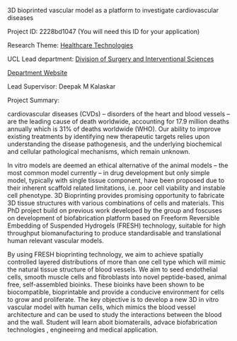 3D bioprinted vascular model as a platform to investigate cardiovascular diseases

Project ID: 2228bd1047
(You will need this ID for your application)

Research Theme: [Healthcare Technologies](../themes/healthcare-technologies.md)

UCL Lead department: [Division of Surgery and Interventional Sciences](../departments/division-of-surgery-and-interventional-sciences.md)

[Department Website](https://www.ucl.ac.uk/surgery)

Lead Supervisor: Deepak M Kalaskar

Project Summary:

cardiovascular diseases (CVDs) – disorders of the heart and blood vessels – are the leading cause of death worldwide, accounting for 17.9 million deaths annually which is 31% of deaths worldwide (WHO). Our ability to improve existing treatments by identifying new therapeutic targets relies upon understanding the disease pathogenesis, and the underlying biochemical and cellular pathological mechanisms, which remain unknown. 
 
 In vitro models are deemed an ethical alternative of the animal models – the most common model currently – in drug development but only simple model, typically with single tissue component, have been proposed due to their inherent scaffold related limitations, i.e. poor cell viability and instable cell phenotype. 
 3D Bioprinting provides promising opportunity to fabricate 3D tissue structures with various combinations of cells and materials. 
 This PhD project build on previous work developed by the group and foscuses on development of biofabrication platform based on Freeform Reversible Embedding of Suspended Hydrogels (FRESH) technology, suitable for high throughput biomanufacturing to produce standardisable and translational human relevant vascular models.
 
 By using FRESH bioprinting technology, we aim to achieve spatially controlled layered distributions of more than one cell type which will mimic the natural tissue structure of blood vessels. We aim to seed endothelial cells, smooth muscle cells and fibroblasts into novel peptide-based, animal free, self-assembled bioinks. These bioinks have been shown to be biocompatible, bioprintable and provide a conducive environment for cells to grow and proliferate. The key objective is to develop a new 3D in vitro vascular model with human cells, which mimics the blood vessel architecture and can be used to study the interactions between the blood and the wall. Student will learn aboit biomaterails, advace biofabrication technologies , engineeirng and medical application.